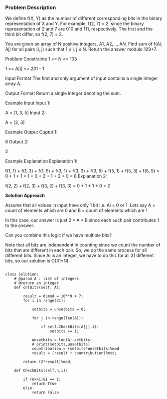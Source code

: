 ### Problem Description

We define f(X, Y) as the number of different corresponding bits in the binary representation of X and Y.
For example, f(2, 7) = 2, since the binary representation of 2 and 7 are 010 and 111, respectively. The first and the third bit differ, 
so f(2, 7) = 2.

You are given an array of N positive integers, A1, A2,..., AN. Find sum of f(Ai, Aj) for all pairs (i, j) such that 1 ≤ i, j ≤ N. Return the answer modulo 109+7.



Problem Constraints
1 <= N <= 105

1 <= A[i] <= 231 - 1



Input Format
The first and only argument of input contains a single integer array A.



Output Format
Return a single integer denoting the sum.



Example Input
Input 1:

 A = [1, 3, 5]
Input 2:

 A = [2, 3]


Example Output
Ouptut 1:

 8
Output 2:

 2


Example Explanation
Explanation 1:

 f(1, 1) + f(1, 3) + f(1, 5) + f(3, 1) + f(3, 3) + f(3, 5) + f(5, 1) + f(5, 3) + f(5, 5) 
 = 0 + 1 + 1 + 1 + 0 + 2 + 1 + 2 + 0 = 8
Explanation 2:

 f(2, 2) + f(2, 3) + f(3, 2) + f(3, 3) = 0 + 1 + 1 + 0 = 2

**Solution Approach**

Assume that all values in input have only 1 bit i.e. Ai = 0 or 1.
Lets say A = count of elements which are 0
and B = count of elements which are 1

In this case, our answer is just 2 * A * B since each such pair contributes 1 to the answer.

Can you combine this logic if we have multiple bits?

Note that all bits are independent in counting since we count the number of bits that are different in each pair.
So, we do the same process for all different bits. Since Ai is an integer, we have to do this for all 31 different bits, 
so our solution is O(31*N).


```

class Solution:
    # @param A : list of integers
    # @return an integer
    def cntBits(self, A):

        result = 0;mod = 10**9 + 7;
        for i in range(31):

            setbits = unsetbits = 0;

            for j in range(len(A)):

                if self.CheckBits(A[j],i):
                    setbits += 1;
            
            unsetbits = len(A)-setbits;
            # print(setbits,unsetbits)
            countribution = (setbits*unsetbits)%mod
            result = (result + countribution)%mod;
        
        return (2*result)%mod;
    
    def CheckBits(self,n,i):

        if (n>>i)&1 == 1:
            return True
        else:
            return False

```

